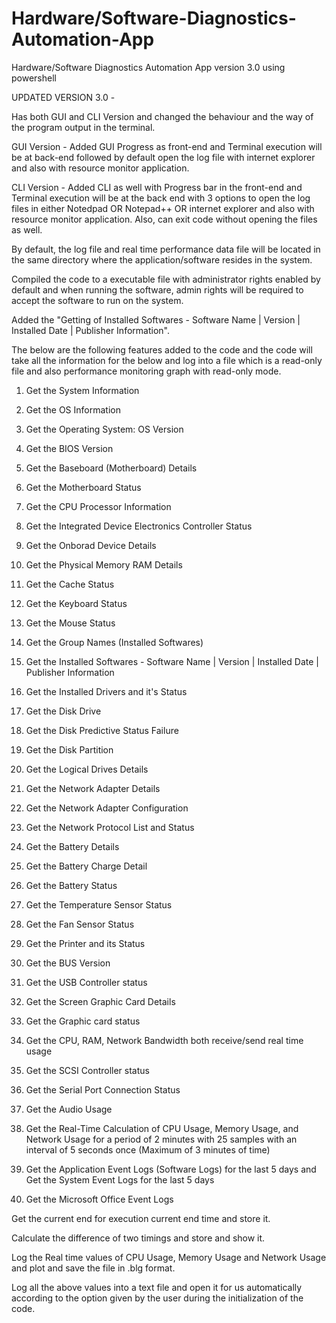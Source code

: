 # Hardware/Software-Diagnostics-Automation-App
Hardware/Software Diagnostics Automation App version 3.0 using powershell

UPDATED VERSION 3.0 -

Has both GUI and CLI Version and changed the behaviour and the way of the program output in the terminal.

GUI Version - Added GUI Progress as front-end and Terminal execution will be at back-end followed by default open the log file with internet explorer and also with resource monitor application.

CLI Version - Added CLI as well with Progress bar in the front-end and Terminal execution will be at the back end with 3 options to open the log files in either Notedpad OR Notepad++ OR internet explorer and also with resource monitor application. Also, can exit code without opening the files as well.

By default, the log file and real time performance data file will be located in the same directory where the application/software resides in the system.

Compiled the code to a executable file with administrator rights enabled by default and when running the software, admin rights will be required to accept the software to run on the system.

Added the "Getting of Installed Softwares - Software Name | Version | Installed Date | Publisher Information".

The below are the following features added to the code and the code will take all the information for the below and log into a file which is a read-only file and also performance monitoring graph with read-only mode.

1. Get the System Information

2. Get the OS Information

3. Get the Operating System: OS Version

4. Get the BIOS Version

5. Get the Baseboard (Motherboard) Details

6. Get the Motherboard Status

7. Get the CPU Processor Information

8. Get the Integrated Device Electronics Controller Status

9. Get the Onborad Device Details

10. Get the Physical Memory RAM Details

11. Get the Cache Status

12. Get the Keyboard Status

13. Get the Mouse Status

14. Get the Group Names (Installed Softwares)

15. Get the Installed Softwares - Software Name | Version | Installed Date | Publisher Information

16. Get the Installed Drivers and it's Status

17. Get the Disk Drive

18. Get the Disk Predictive Status Failure

19. Get the Disk Partition

20. Get the Logical Drives Details

21. Get the Network Adapter Details

22. Get the Network Adapter Configuration

23. Get the Network Protocol List and Status

24. Get the Battery Details

25. Get the Battery Charge Detail

26. Get the Battery Status

27. Get the Temperature Sensor Status

28. Get the Fan Sensor Status

29. Get the Printer and its Status

30. Get the BUS Version

31. Get the USB Controller status

32. Get the Screen Graphic Card Details

33. Get the Graphic card status

34. Get the CPU, RAM, Network Bandwidth both receive/send real time usage

35. Get the SCSI Controller status

36. Get the Serial Port Connection Status

37. Get the Audio Usage

38. Get the Real-Time Calculation of CPU Usage, Memory Usage, and Network Usage for a period of 2 minutes with 25 samples with an interval of 5 seconds once (Maximum of 3 minutes of time)

39. Get the Application Event Logs (Software Logs) for the last 5 days and Get the System Event Logs for the last 5 days

40. Get the Microsoft Office Event Logs

Get the current end for execution current end time and store it.

Calculate the difference of two timings and store and show it.

Log the Real time values of CPU Usage, Memory Usage and Network Usage and plot and save the file in .blg format.

Log all the above values into a text file and open it for us automatically according to the option given by the user during the initialization of the code.
